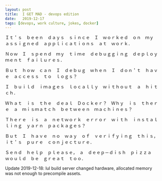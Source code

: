 ```yaml
---
layout: post
title:  I GET MAD - devops edition
date:   2019-12-17
tags: [devops, work culture, jokes, docker]
---
```

Ｉｔ＇ｓ　ｂｅｅｎ　ｄａｙｓ　ｓｉｎｃｅ　Ｉ　ｗｏｒｋｅｄ　ｏｎ　ｍｙ　ａｓｓｉｇｎｅｄ　ａｐｐｌｉｃａｔｉｏｎｓ　ａｔ　ｗｏｒｋ．

Ｎｏｗ　Ｉ　ｓｐｅｎｄ　ｍｙ　ｔｉｍｅ　ｄｅｂｕｇｇｉｎｇ　ｄｅｐｌｏｙｍｅｎｔ　ｆａｉｌｕｒｅｓ．

Ｂｕｔ　ｈｏｗ　ｃａｎ　Ｉ　ｄｅｂｕｇ　ｗｈｅｎ　Ｉ　ｄｏｎ＇ｔ　ｈａｖｅ　ａｃｃｅｓｓ　ｔｏ　ｌｏｇｓ？

Ｉ　ｂｕｉｌｄ　ｉｍａｇｅｓ　ｌｏｃａｌｌｙ　ｗｉｔｈｏｕｔ　ａ　ｈｉｔｃｈ．

Ｗｈａｔ　ｉｓ　ｔｈｅ　ｄｅａｌ　Ｄｏｃｋｅｒ？　Ｗｈｙ　ｉｓ　ｔｈｅｒｅ　ａ　ｍｉｓｍａｔｃｈ　ｂｅｔｗｅｅｎ　ｍａｃｈｉｎｅｓ？

Ｔｈｅｒｅ　ｉｓ　ａ　ｎｅｔｗｏｒｋ　ｅｒｒｏｒ　ｗｉｔｈ　ｉｎｓｔａｌｌｉｎｇ　ｙａｒｎ　ｐａｃｋａｇｅｓ？

Ｂｕｔ　Ｉ　ｈａｖｅ　ｎｏ　ｗａｙ　ｏｆ　ｖｅｒｉｆｙｉｎｇ　ｔｈｉｓ，　ｉｔ＇ｓ　ｐｕｒｅ　ｃｏｎｊｅｃｔｕｒｅ．

Ｓｅｎｄ　ｈｅｌｐ　ｐｌｅａｓｅ，　ａ　ｄｅｅｐ－ｄｉｓｈ　ｐｉｚｚａ　ｗｏｕｌｄ　ｂｅ　ｇｒｅａｔ　ｔｏｏ．

Update 2019-12-18: lul build server changed hardware, allocated memory
was not enough to precompile assets.
